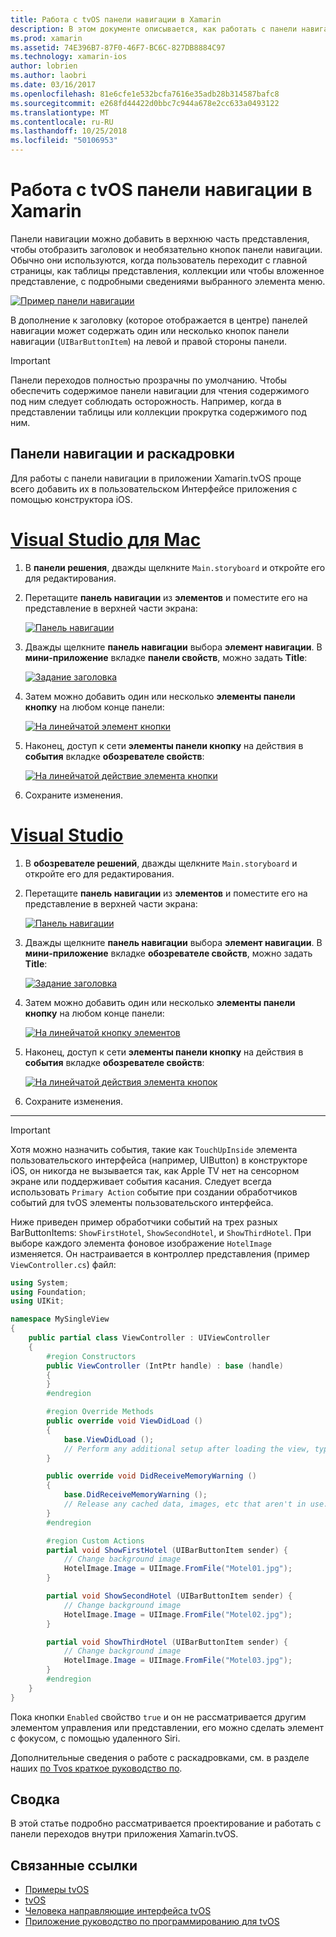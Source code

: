 ```yaml
---
title: Работа с tvOS панели навигации в Xamarin
description: В этом документе описывается, как работать с панели навигации в приложении tvOS, созданных с помощью Xamarin. В нем описывается настройка панели навигации в раскадровке и реагирование на события из этих кнопок.
ms.prod: xamarin
ms.assetid: 74E396B7-87F0-46F7-BC6C-827DB8884C97
ms.technology: xamarin-ios
author: lobrien
ms.author: laobri
ms.date: 03/16/2017
ms.openlocfilehash: 81e6cfe1e532bcfa7616e35adb28b314587bafc8
ms.sourcegitcommit: e268fd44422d0bbc7c944a678e2cc633a0493122
ms.translationtype: MT
ms.contentlocale: ru-RU
ms.lasthandoff: 10/25/2018
ms.locfileid: "50106953"
---
```

# <a name="working-with-tvos-navigation-bars-in-xamarin"></a>Работа с tvOS панели навигации в Xamarin

Панели навигации можно добавить в верхнюю часть представления, чтобы отобразить заголовок и необязательно кнопок панели навигации. Обычно они используются, когда пользователь переходит с главной страницы, как таблицы представления, коллекции или чтобы вложенное представление, с подробными сведениями выбранного элемента меню.

[![](navigation-bars-images/navbar01.png "Пример панели навигации")](navigation-bars-images/navbar01.png#lightbox)

В дополнение к заголовку (которое отображается в центре) панелей навигации может содержать один или несколько кнопок панели навигации (`UIBarButtonItem`) на левой и правой стороны панели.

> [!IMPORTANT]
> Панели переходов полностью прозрачны по умолчанию. Чтобы обеспечить содержимое панели навигации для чтения содержимого под ним следует соблюдать осторожность. Например, когда в представлении таблицы или коллекции прокрутка содержимого под ним.

<a name="Navigation-Bars-and-Storyboards" />

## <a name="navigation-bars-and-storyboards"></a>Панели навигации и раскадровки

Для работы с панели навигации в приложении Xamarin.tvOS проще всего добавить их в пользовательском Интерфейсе приложения с помощью конструктора iOS.

# <a name="visual-studio-for-mactabmacos"></a>[Visual Studio для Mac](#tab/macos)

1. В **панели решения**, дважды щелкните `Main.storyboard` и откройте его для редактирования.
1. Перетащите **панель навигации** из **элементов** и поместите его на представление в верхней части экрана: 

    [![](navigation-bars-images/navbar02.png "Панель навигации")](navigation-bars-images/navbar02.png#lightbox)
1. Дважды щелкните **панель навигации** выбора **элемент навигации**. В **мини-приложение** вкладке **панели свойств**, можно задать **Title**: 

    [![](navigation-bars-images/navbar03.png "Задание заголовка")](navigation-bars-images/navbar03.png#lightbox)
1. Затем можно добавить один или несколько **элементы панели кнопку** на любом конце панели: 

    [![](navigation-bars-images/navbar04.png "На линейчатой элемент кнопки")](navigation-bars-images/navbar04.png#lightbox)
1. Наконец, доступ к сети **элементы панели кнопку** на действия в **события** вкладке **обозревателе свойств**: 

    [![](navigation-bars-images/navbar05.png "На линейчатой действие элемента кнопки")](navigation-bars-images/navbar05.png#lightbox)
1. Сохраните изменения.


# <a name="visual-studiotabwindows"></a>[Visual Studio](#tab/windows)


1. В **обозревателе решений**, дважды щелкните `Main.storyboard` и откройте его для редактирования.
1. Перетащите **панель навигации** из **элементов** и поместите его на представление в верхней части экрана: 

    [![](navigation-bars-images/navbar02-vs.png "Панель навигации")](navigation-bars-images/navbar02-vs.png#lightbox)
1. Дважды щелкните **панель навигации** выбора **элемент навигации**. В **мини-приложение** вкладке **обозревателе свойств**, можно задать **Title**: 

    [![](navigation-bars-images/navbar03-vs.png "Задание заголовка")](navigation-bars-images/navbar03-vs.png#lightbox)
1. Затем можно добавить один или несколько **элементы панели кнопку** на любом конце панели: 

    [![](navigation-bars-images/navbar04-vs.png "На линейчатой кнопку элементов")](navigation-bars-images/navbar04-vs.png#lightbox)
1. Наконец, доступ к сети **элементы панели кнопку** на действия в **события** вкладке **обозревателе свойств**: 

    [![](navigation-bars-images/navbar05-vs.png "На линейчатой действия элемента кнопок")](navigation-bars-images/navbar05-vs.png#lightbox)
1. Сохраните изменения.


-----

> [!IMPORTANT]
> Хотя можно назначить события, такие как `TouchUpInside` элемента пользовательского интерфейса (например, UIButton) в конструкторе iOS, он никогда не вызывается так, как Apple TV нет на сенсорном экране или поддерживает события касания. Следует всегда использовать `Primary Action` событие при создании обработчиков событий для tvOS элементы пользовательского интерфейса.

Ниже приведен пример обработчики событий на трех разных BarButtonItems: `ShowFirstHotel`, `ShowSecondHotel`, и `ShowThirdHotel`. При выборе каждого элемента фоновое изображение `HotelImage` изменяется. Он настраивается в контроллер представления (пример `ViewController.cs`) файл:

```csharp
using System;
using Foundation;
using UIKit;

namespace MySingleView
{
    public partial class ViewController : UIViewController
    {
        #region Constructors
        public ViewController (IntPtr handle) : base (handle)
        {
        }
        #endregion

        #region Override Methods
        public override void ViewDidLoad ()
        {
            base.ViewDidLoad ();
            // Perform any additional setup after loading the view, typically from a nib.
        }

        public override void DidReceiveMemoryWarning ()
        {
            base.DidReceiveMemoryWarning ();
            // Release any cached data, images, etc that aren't in use.
        }
        #endregion

        #region Custom Actions
        partial void ShowFirstHotel (UIBarButtonItem sender) {
            // Change background image
            HotelImage.Image = UIImage.FromFile("Motel01.jpg");
        }

        partial void ShowSecondHotel (UIBarButtonItem sender) {
            // Change background image
            HotelImage.Image = UIImage.FromFile("Motel02.jpg");
        }

        partial void ShowThirdHotel (UIBarButtonItem sender) {
            // Change background image
            HotelImage.Image = UIImage.FromFile("Motel03.jpg");
        }
        #endregion
    }
}
```

Пока кнопки `Enabled` свойство `true` и он не рассматривается другим элементом управления или представлении, его можно сделать элемент с фокусом, с помощью удаленного Siri.

Дополнительные сведения о работе с раскадровками, см. в разделе наших [по Tvos краткое руководство по](~/ios/tvos/get-started/hello-tvos.md). 

<a name="Summary" />

## <a name="summary"></a>Сводка

В этой статье подробно рассматривается проектирование и работать с панели переходов внутри приложения Xamarin.tvOS.



## <a name="related-links"></a>Связанные ссылки

- [Примеры tvOS](https://developer.xamarin.com/samples/tvos/all/)
- [tvOS](https://developer.apple.com/tvos/)
- [Человека направляющие интерфейса tvOS](https://developer.apple.com/tvos/human-interface-guidelines/)
- [Приложение руководство по программированию для tvOS](https://developer.apple.com/library/prerelease/tvos/documentation/General/Conceptual/AppleTV_PG/)

